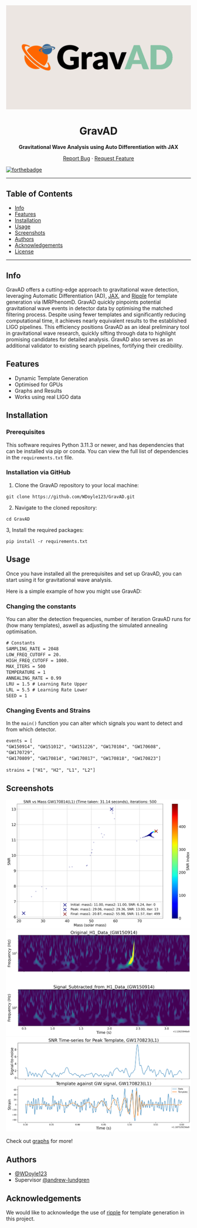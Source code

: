 <p align="center">
  <img src="graphs/banner.png" alt="Logo">
</p>

<h1 align="center">GravAD</h1>
<p align="center">
  <b>Gravitational Wave Analysis using Auto Differentiation with JAX</b>
</p>

<p align="center">
  <a href="https://github.com/WDoyle123/GravAD/issues">Report Bug</a>
  ·
  <a href="https://github.com/WDoyle123/GravAD/issues">Request Feature</a>
</p>

  [![forthebadge](https://forthebadge.com/images/badges/made-with-python.svg)](https://forthebadge.com)

---

## Table of Contents

- [Info](#info)
- [Features](#features)
- [Installation](#installation)
- [Usage](#usage)
- [Screenshots](#screenshots)
- [Authors](#authors)
- [Acknowledgements](#acknowledgements)
- [License](#license)

---

## Info

GravAD offers a cutting-edge approach to gravitational wave detection, leveraging Automatic Differentiation (AD), [JAX](https://github.com/google/jax), and [Ripple](https://github.com/tedwards2412/ripple) for template generation via IMRPhenomD. GravAD quickly pinpoints potential gravitational wave events in detector data by optimising the matched filtering process. Despite using fewer templates and significantly reducing computational time, it achieves nearly equivalent results to the established LIGO pipelines. This efficiency positions GravAD as an ideal preliminary tool in gravitational wave research, quickly sifting through data to highlight promising candidates for detailed analysis. GravAD also serves as an additional validator to existing search pipelines, fortifying their credibility.

## Features

- Dynamic Template Generation
- Optimised for GPUs
- Graphs and Results
- Works using real LIGO data

## Installation

### Prerequisites

This software requires Python 3.11.3 or newer, and has dependencies that can be installed via pip or conda. You can view the full list of dependencies in the `requirements.txt` file.

### Installation via GitHub

1. Clone the GravAD repository to your local machine:
```
git clone https://github.com/WDoyle123/GravAD.git
```
2. Navigate to the cloned repository:
```
cd GravAD
```
3, Install the required packages:
```
pip install -r requirements.txt
```

## Usage

Once you have installed all the prerequisites and set up GravAD, you can start using it for gravitational wave analysis. 

Here is a simple example of how you might use GravAD:

### Changing the constants

You can alter the detection frequencies, number of iteration GravAD runs for (how many templates), aswell as adjusting the simulated annealing optimisation.

```
# Constants
SAMPLING_RATE = 2048
LOW_FREQ_CUTOFF = 20.
HIGH_FREQ_CUTOFF = 1000.
MAX_ITERS = 500
TEMPERATURE = 1
ANNEALING_RATE = 0.99
LRU = 1.5 # Learning Rate Upper
LRL = 5.5 # Learning Rate Lower
SEED = 1
```

### Changing Events and Strains

In the ```main()``` function you can alter which signals you want to detect and from which detector.

```
events = [
"GW150914", "GW151012", "GW151226", "GW170104", "GW170608", "GW170729",
"GW170809", "GW170814", "GW170817", "GW170818", "GW170823"]

strains = ["H1", "H2", "L1", "L2"]
```

## Screenshots

![App Screenshot](graphs/SNR_vs_Combined_Mass_for_GW170814_L1_T_1.00_AR_0.990_MI_500_5.5_1.5_SEED1.png)
![App Screenshot](graphs/contours_GW150914_H1_T_1.00_AR_0.990_MI_500_5.5_SEED1.5.png)
![App Screenshot](graphs/snr_and_aligned_GW170823_L1_T_1.00_AR_0.990_MI_500_5.5_1.5_SEED1.png)

Check out [graphs](./graphs) for more!

## Authors

- [@WDoyle123](https://github.com/WDoyle123)
- Supervisor [@andrew-lundgren](https://github.com/andrew-lundgren)

## Acknowledgements

We would like to acknowledge the use of [ripple](https://github.com/tedwards2412/ripple) for template generation in this project.
